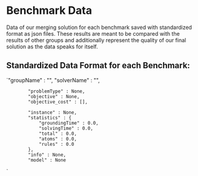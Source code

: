# Benchmark Data 
Data of our merging solution for each benchmark saved with standardized format as json files. 
These results are meant to be compared with the results of other groups and additionally represent the quality of our final solution as the data speaks for itself.

## Standardized Data Format for each Benchmark:
`"groupName" : "",
            "solverName" : "",

            "problemType" : None,
            "objective" : None,
            "objective_cost" : [],

            "instance" : None,
            "statistics" : {
                "groundingTime" : 0.0,
                "solvingTime" : 0.0,
                "total" : 0.0,
                "atoms" : 0.0,
                "rules" : 0.0
		    },
            "info" : None,
            "model" : None
`
